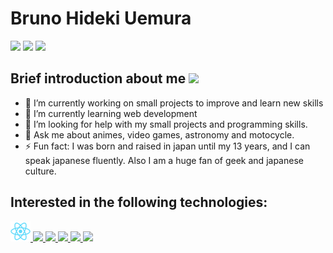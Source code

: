 # Bruno Hideki Uemura
<a href="https://www.linkedin.com/in/bruno-uemura/"><img src="https://img.shields.io/badge/linkedin-0077B5.svg?style=for-the-badge&logo=linkedin&logoColor=white"></a>
<a href="mailto:bruno.h.uemura@gmail.com"><img src="https://img.shields.io/badge/e‑mail-D14836.svg?style=for-the-badge&logo=GMail&logoColor=white"></a>
<a href="https://www.instagram.com/uemurabruno/"><img src="https://img.shields.io/badge/instagram-E4405F.svg?style=for-the-badge&logo=instagram&logoColor=white"></a>

## Brief introduction about me <img src="https://media.giphy.com/media/hvRJCLFzcasrR4ia7z/giphy.gif" width="30px">

- 🔭 I’m currently working on small projects to improve and learn new skills
- 🌱 I’m currently learning web development
- 🤔 I’m looking for help with my small projects and programming skills.
- 💬 Ask me about animes, video games, astronomy and motocycle.
- ⚡ Fun fact: I was born and raised in japan until my 13 years, and I can speak japanese fluently. Also I am a huge fan of geek and japanese culture.

## Interested in the following technologies:

<a href="https://pt-br.reactjs.org/" target="_blank">
  <img src="https://github.com/devicons/devicon/blob/master/icons/react/react-original.svg" width="32px" heigth="32px"> 
</a>
<a href="https://reactnative.dev/" target="_blank">
  <img src="https://media.slid.es/uploads/118447/images/2991881/reactpurple.png" width="32.52px" heigth="30px">
</a>
<a href="https://nodejs.org/dist/latest-v15.x/docs/api/" target="_blank">
  <img src="https://cdn.iconscout.com/icon/free/png-512/node-js-1174925.png" width="30px" heigth="30px">
</a>
<a href="https://developer.mozilla.org/en-US/docs/Web/JavaScript" target="_blank">
  <img src="https://cdn.freebiesupply.com/logos/large/2x/logo-javascript-logo-png-transparent.png" width="30px" heigth="30px">
</a>
<a href="https://www.typescriptlang.org/" target="_blank">
  <img src="https://miro.medium.com/max/816/1*mn6bOs7s6Qbao15PMNRyOA.png" width="30px" heigth="30px">
</a>
<a href="https://www.python.org/" target="_blank">
  <img src="https://brandslogos.com/wp-content/uploads/images/large/python-logo.png" width="30px" heigth="30px">
</a>
